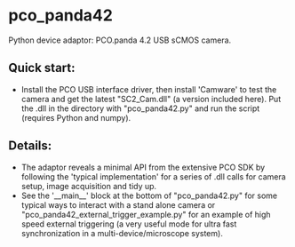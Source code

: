 # pco_panda42
Python device adaptor: PCO.panda 4.2 USB sCMOS camera.
## Quick start:
- Install the PCO USB interface driver, then install 'Camware' to test the camera and get the latest
 "SC2_Cam.dll" (a version included here). Put the .dll in the directory with "pco_panda42.py" and run
 the script (requires Python and numpy).
## Details:
- The adaptor reveals a minimal API from the extensive PCO SDK by following the 'typical implementation'
for a series of .dll calls for camera setup, image acquisition and tidy up.
- See the '\_\_main__' block at the bottom of "pco_panda42.py" for some typical ways to interact with a
stand alone camera or "pco_panda42_external_trigger_example.py" for an example of high speed external
triggering (a very useful mode for ultra fast synchronization in a multi-device/microscope system).
